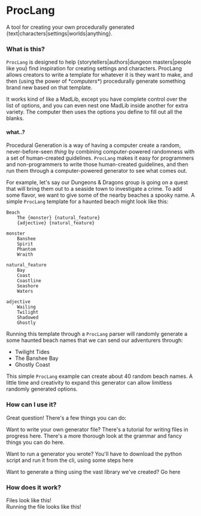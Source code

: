 # ProcLang
A tool for creating your own procedurally generated {text|characters|settings|worlds|anything}.

### What is this?
`ProcLang` is designed to help {storytellers|authors|dungeon masters|people like you} find inspiration for creating settings and characters. ProcLang allows creators to write a template for whatever it is they want to make, and then (using the power of \**computers*\*) procedurally generate something brand new based on that template.

It works kind of like a MadLib, except you have complete control over the list of options, and you can even nest one MadLib inside another for extra variety. The computer then uses the options you define to fill out all the blanks.

#### what..?
Procedural Generation is a way of having a computer create a random, never-before-seen *thing* by combining computer-powered randomness with a set of human-created guidelines. `ProcLang` makes it easy for programmers and non-programmers to write those human-created guidelines, and then run them through a computer-powered generator to see what comes out.

For example, let's say our Dungeons & Dragons group is going on a quest that will bring them out to a seaside town to investigate a crime. To add some flavor, we want to give some of the nearby beaches a spooky name. A simple `ProcLang` template for a haunted beach might look like this:
```
Beach
    The {monster} {natural_feature}
    {adjective} {natural_feature}

monster
    Banshee
    Spirit
    Phantom
    Wraith

natural_feature
    Bay
    Coast
    Coastline
    Seashore
    Waters

adjective
    Wailing
    Twilight
    Shadowed
    Ghostly
```
Running this template through a `ProcLang` parser will randomly generate a some haunted beach names that we can send our adventurers through:
- Twilight Tides
- The Banshee Bay
- Ghostly Coast  

This simple `ProcLang` example can create about 40 random beach names. A little time and creativity to expand this generator can allow limitless randomly generated options.

### How can I use it?
Great question! There's a few things you can do:

Want to write your own generator file? There's a tutorial for writing files in progress here. There's a more thorough look at the grammar and fancy things you can do here.

Want to run a generator you wrote? You'll have to download the python script and run it from the cli, using some steps here

Want to generate a thing using the vast library we've created? Go here

### How does it work?
Files look like this!  
Running the file looks like this!

